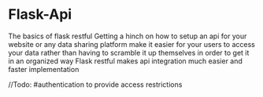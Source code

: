# Flask-Api
The basics of flask restful
Getting a hinch on how to setup an api for your website or any data sharing platform
make it easier for your users to access your data rather than having to scramble it up themselves in order to get it in an organized way
Flask restful makes api integration much easier and faster implementation

//Todo: #authentication to provide access restrictions
